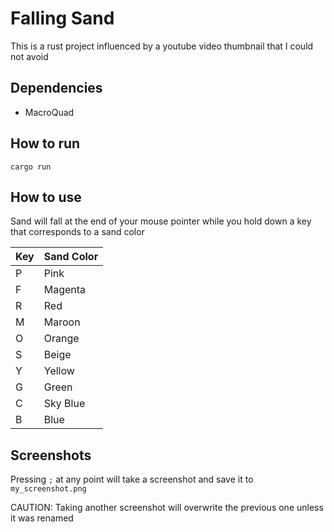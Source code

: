 # Falling Sand
This is a rust project influenced by a youtube video thumbnail that I could not avoid

## Dependencies
- MacroQuad

## How to run
`cargo run`

## How to use
Sand will fall at the end of your mouse pointer while you hold down a key that corresponds to a sand color

| Key | Sand Color |
|-|-|
| P | Pink |
| F | Magenta |
| R | Red |
| M | Maroon |
| O | Orange |
| S | Beige |
| Y | Yellow |
| G | Green |
| C | Sky Blue |
| B | Blue |

## Screenshots
Pressing `;` at any point will take a screenshot and save it to `my_screenshot.png`

CAUTION: Taking another screenshot will overwrite the previous one unless it was renamed
